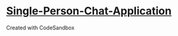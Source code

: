 <h1><a href="https://csb-2glw4s.netlify.app/">Single-Person-Chat-Application</a></h1>
Created with CodeSandbox
